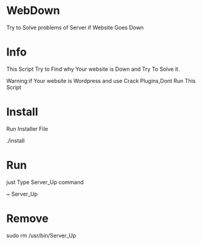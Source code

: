 # WebDown
Try to Solve problems of Server if Website Goes Down

# Info

This Script Try to Find why Your website is Down and Try To Solve it.

Warning:if Your website is Wordpress and use Crack Plugins,Dont Run This Script

# Install

Run Installer File 

./install

# Run

just Type Server_Up command

~ Server_Up


# Remove

sudo rm /usr/bin/Server_Up




